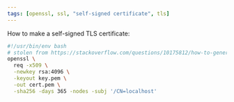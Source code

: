 ```yaml
---
tags: [openssl, ssl, "self-signed certificate", tls]
---
```

How to make a self-signed TLS certificate: 
```sh
#!/usr/bin/env bash
# stolen from https://stackoverflow.com/questions/10175812/how-to-generate-a-self-signed-ssl-certificate-using-openssl
openssl \
  req -x509 \
  -newkey rsa:4096 \
  -keyout key.pem \
  -out cert.pem \
  -sha256 -days 365 -nodes -subj '/CN=localhost'
```

